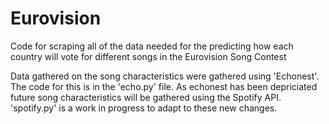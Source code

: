 # Eurovision
Code for scraping all of the data needed for the predicting how each country will vote for different songs in the Eurovision Song Contest

Data gathered on the song characteristics were gathered using 'Echonest'. The code for this is in the 'echo.py' file. As echonest has been depriciated future song characteristics will be gathered using the Spotify API. 'spotify.py' is a work in progress to adapt to these new changes.
